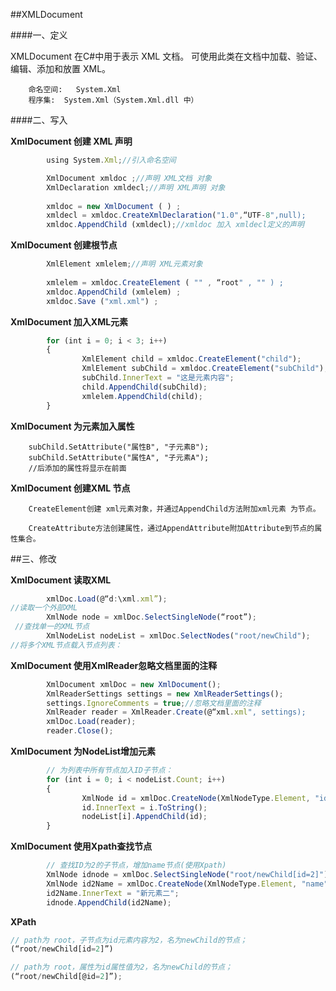 ##XMLDocument

####一、定义

XMLDocument 在C#中用于表示 XML 文档。可使用此类在文档中加载、验证、编辑、添加和放置 XML。

        命名空间:   System.Xml
        程序集:  System.Xml（System.Xml.dll 中）


####二、写入

**XmlDocument 创建 XML 声明**

```javascript
        using System.Xml;//引入命名空间

        XmlDocument xmldoc ;//声明 XML文档 对象
        XmlDeclaration xmldecl;//声明 XML声明 对象
        
        xmldoc = new XmlDocument ( ) ;
        xmldecl = xmldoc.CreateXmlDeclaration("1.0",“UTF-8",null);
        xmldoc.AppendChild (xmldecl);//xmldoc 加入 xmldecl定义的声明
```

**XmlDocument 创建根节点**

```javascript
        XmlElement xmlelem;//声明 XML元素对象
        
        xmlelem = xmldoc.CreateElement ( "" , “root" , "" ) ;
        xmldoc.AppendChild (xmlelem) ;
        xmldoc.Save ("xml.xml") ;
```

**XmlDocument 加入XML元素**

```javascript
        for (int i = 0; i < 3; i++)
        {
                XmlElement child = xmldoc.CreateElement("child");
                XmlElement subChild = xmldoc.CreateElement("subChild");
                subChild.InnerText = "这是元素内容";
                child.AppendChild(subChild);
                xmlelem.AppendChild(child);
        }
```

**XmlDocument 为元素加入属性**

        subChild.SetAttribute("属性B", "子元素B");
        subChild.SetAttribute("属性A", "子元素A");
        //后添加的属性将显示在前面

**XmlDocument 创建XML 节点**

        CreateElement创建 xml元素对象，并通过AppendChild方法附加xml元素 为节点。
        CreateAttribute方法创建属性，通过AppendAttribute附加Attribute到节点的属性集合。


##三、修改

**XmlDocument 读取XML**

```javascript
        xmlDoc.Load(@“d:\xml.xml”); //读取一个外部XML
        XmlNode node = xmlDoc.SelectSingleNode(“root”); //查找单一的XML节点
        XmlNodeList nodeList = xmlDoc.SelectNodes("root/newChild");//将多个XML节点载入节点列表：
```


**XmlDocument 使用XmlReader忽略文档里面的注释**

```javascript
        XmlDocument xmlDoc = new XmlDocument();
        XmlReaderSettings settings = new XmlReaderSettings();
        settings.IgnoreComments = true;//忽略文档里面的注释
        XmlReader reader = XmlReader.Create(@“xml.xml", settings);
        xmlDoc.Load(reader);
        reader.Close();
```

**XmlDocument 为NodeList增加元素**

```javascript
        // 为列表中所有节点加入ID子节点： 
        for (int i = 0; i < nodeList.Count; i++)
        {
                XmlNode id = xmlDoc.CreateNode(XmlNodeType.Element, "id", null);
                id.InnerText = i.ToString();
                nodeList[i].AppendChild(id);
        }
```

**XmlDocument 使用Xpath查找节点**

```javascript
        // 查找ID为2的子节点，增加name节点(使用Xpath)
        XmlNode idnode = xmlDoc.SelectSingleNode("root/newChild[id=2]");
        XmlNode id2Name = xmlDoc.CreateNode(XmlNodeType.Element, "name", null);
        id2Name.InnerText = "新元素二";
        idnode.AppendChild(id2Name);
```

**XPath**
```javascript
// path为 root，子节点为id元素内容为2，名为newChild的节点；
(“root/newChild[id=2]”)

// path为 root，属性为id属性值为2，名为newChild的节点；
(“root/newChild[@id=2]”);
```






